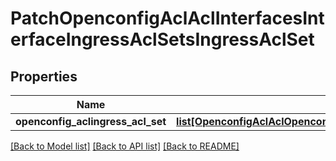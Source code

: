 # PatchOpenconfigAclAclInterfacesInterfaceIngressAclSetsIngressAclSet

## Properties
Name | Type | Description | Notes
------------ | ------------- | ------------- | -------------
**openconfig_aclingress_acl_set** | [**list[OpenconfigAclAclOpenconfigaclaclInterfacesIngressaclsetsIngressaclset]**](OpenconfigAclAclOpenconfigaclaclInterfacesIngressaclsetsIngressaclset.md) |  | [optional] 

[[Back to Model list]](../README.md#documentation-for-models) [[Back to API list]](../README.md#documentation-for-api-endpoints) [[Back to README]](../README.md)


